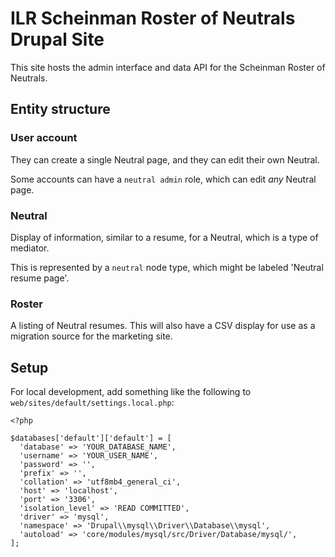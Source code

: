 # ILR Scheinman Roster of Neutrals Drupal Site

This site hosts the admin interface and data API for the Scheinman Roster of Neutrals.

## Entity structure

### User account

They can create a single Neutral page, and they can edit their own Neutral.

Some accounts can have a `neutral admin` role, which can edit _any_ Neutral page.

### Neutral

Display of information, similar to a resume, for a Neutral, which is a type of mediator.

This is represented by a `neutral` node type, which might be labeled 'Neutral resume page'.

### Roster

A listing of Neutral resumes. This will also have a CSV display for use as a migration source for the marketing site.

## Setup

For local development, add something like the following to `web/sites/default/settings.local.php`:

```
<?php

$databases['default']['default'] = [
  'database' => 'YOUR_DATABASE_NAME',
  'username' => 'YOUR_USER_NAME',
  'password' => '',
  'prefix' => '',
  'collation' => 'utf8mb4_general_ci',
  'host' => 'localhost',
  'port' => '3306',
  'isolation_level' => 'READ COMMITTED',
  'driver' => 'mysql',
  'namespace' => 'Drupal\\mysql\\Driver\\Database\\mysql',
  'autoload' => 'core/modules/mysql/src/Driver/Database/mysql/',
];
```

